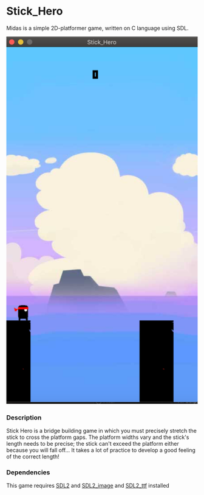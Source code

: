 # Stick_Hero
Midas is a simple 2D-platformer game, written on C language using SDL.

![alt text](pic/screen.png "Game screenshot")

### Description
Stick Hero is a bridge building game in which you must precisely stretch the stick to cross the platform gaps. The platform widths vary and the stick's length needs to be precise; the stick can't exceed the platform either because you will fall off... It takes a lot of practice to develop a good feeling of the correct length!

### Dependencies
This game requires [SDL2](https://www.libsdl.org) and [SDL2_image](https://www.libsdl.org/projects/SDL_image/) and
[SDL2_ttf](https://www.libsdl.org/projects/SDL_ttf/) installed




